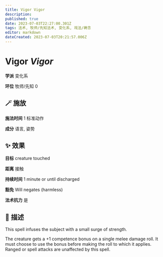 ```yaml
---
title: Vigor Vigor
description: 
published: true
date: 2023-07-03T22:27:00.301Z
tags: 法术, 牧师/先知法术, 变化系, 戏法/祷念
editor: markdown
dateCreated: 2023-07-03T20:21:57.006Z
---
```


# **Vigor** *Vigor*

**学派** 变化系 

**环位** 牧师/先知 0

## 🪄 施放

**施法时间** 1 标准动作

**成分** 语言, 姿势

## ✨ 效果 

**目标** creature touched 

**距离** 接触  

**持续时间** 1 minute or until discharged 

**豁免** Will negates (harmless)

**法术抗力** 是

## 📖 描述

This spell infuses the subject with a small surge of strength.

The creature gets a +1 competence bonus on a single melee damage roll. It must choose to use the bonus before making the roll to which it applies. Ranged or spell attacks are unaffected by this spell.
    